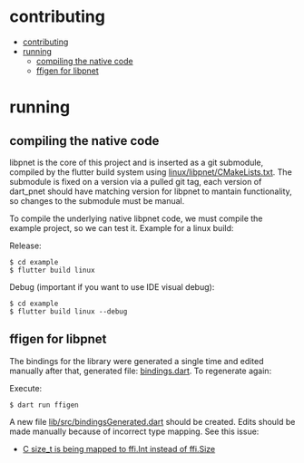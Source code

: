 # contributing

- [contributing](#contributing)
- [running](#running)
	- [compiling the native code](#compiling-the-native-code)
	- [ffigen for libpnet](#ffigen-for-libpnet)

# running

## compiling the native code

libpnet is the core of this project and is inserted as a git submodule, compiled by the flutter build system using [linux/libpnet/CMakeLists.txt](linux/libpnet/CMakeLists.txt). The submodule is fixed on a version via a pulled git tag, each version of dart_pnet should have matching version for libpnet to mantain functionality, so changes to the submodule must be manual.

To compile the underlying native libpnet code, we must compile the example project, so we can test it. Example for a linux build:

Release:

```console
$ cd example
$ flutter build linux
```

Debug (important if you want to use IDE visual debug):

```console
$ cd example
$ flutter build linux --debug
```

## ffigen for libpnet

The bindings for the library were generated a single time and edited manually after that, generated file: [bindings.dart](lib/src/bindings.dart). To regenerate again:

Execute:

```console
$ dart run ffigen
```

A new file [lib/src/bindingsGenerated.dart](lib/src/bindingsGenerated.dart) should be created. Edits should be made manually because of incorrect type mapping. See this issue: 

* [C size_t is being mapped to ffi.Int instead of ffi.Size](https://github.com/dart-lang/ffigen/issues/494) 
